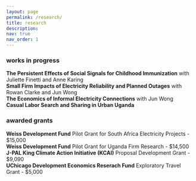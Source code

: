 ```yaml
---
layout: page
permalink: /research/
title: research
description:
nav: true
nav_order: 1
---
```

### works in progress

**The Persistent Effects of Social Signals for Childhood Immunization** with Juliette Finetti and Anne Karing  
**Small Firm Impacts of Electricity Reliability and Planned Outages** with Rowan Clarke and Jun Wong  
**The Economics of Informal Electricity Connections** with Jun Wong  
**Casual Labor Search and Sharing in Urban Uganda**  

### awarded grants  
**Weiss Development Fund** Pilot Grant for South Africa Electricity Projects - $15,000  
**Weiss Development Fund** Pilot Grant for Uganda Firm Research - $14,500  
**J-PAL King Climate Action Initiative (KCAI)** Proposal Development Grant - $9,090  
**UChicago Development Economics Reserach Fund** Exploratory Travel Grant - $5,000  